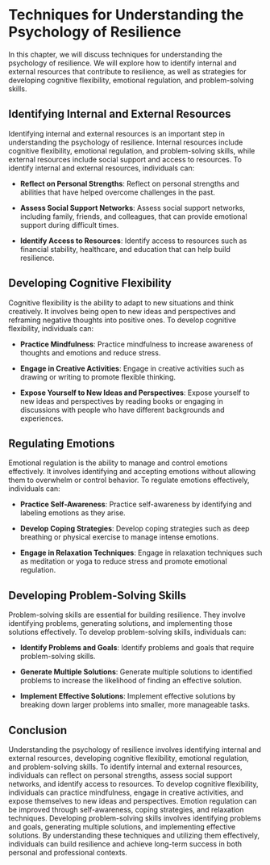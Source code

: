 Techniques for Understanding the Psychology of Resilience
================================================================================================================

In this chapter, we will discuss techniques for understanding the psychology of resilience. We will explore how to identify internal and external resources that contribute to resilience, as well as strategies for developing cognitive flexibility, emotional regulation, and problem-solving skills.

Identifying Internal and External Resources
-------------------------------------------

Identifying internal and external resources is an important step in understanding the psychology of resilience. Internal resources include cognitive flexibility, emotional regulation, and problem-solving skills, while external resources include social support and access to resources. To identify internal and external resources, individuals can:

* **Reflect on Personal Strengths**: Reflect on personal strengths and abilities that have helped overcome challenges in the past.

* **Assess Social Support Networks**: Assess social support networks, including family, friends, and colleagues, that can provide emotional support during difficult times.

* **Identify Access to Resources**: Identify access to resources such as financial stability, healthcare, and education that can help build resilience.

Developing Cognitive Flexibility
--------------------------------

Cognitive flexibility is the ability to adapt to new situations and think creatively. It involves being open to new ideas and perspectives and reframing negative thoughts into positive ones. To develop cognitive flexibility, individuals can:

* **Practice Mindfulness**: Practice mindfulness to increase awareness of thoughts and emotions and reduce stress.

* **Engage in Creative Activities**: Engage in creative activities such as drawing or writing to promote flexible thinking.

* **Expose Yourself to New Ideas and Perspectives**: Expose yourself to new ideas and perspectives by reading books or engaging in discussions with people who have different backgrounds and experiences.

Regulating Emotions
-------------------

Emotional regulation is the ability to manage and control emotions effectively. It involves identifying and accepting emotions without allowing them to overwhelm or control behavior. To regulate emotions effectively, individuals can:

* **Practice Self-Awareness**: Practice self-awareness by identifying and labeling emotions as they arise.

* **Develop Coping Strategies**: Develop coping strategies such as deep breathing or physical exercise to manage intense emotions.

* **Engage in Relaxation Techniques**: Engage in relaxation techniques such as meditation or yoga to reduce stress and promote emotional regulation.

Developing Problem-Solving Skills
---------------------------------

Problem-solving skills are essential for building resilience. They involve identifying problems, generating solutions, and implementing those solutions effectively. To develop problem-solving skills, individuals can:

* **Identify Problems and Goals**: Identify problems and goals that require problem-solving skills.

* **Generate Multiple Solutions**: Generate multiple solutions to identified problems to increase the likelihood of finding an effective solution.

* **Implement Effective Solutions**: Implement effective solutions by breaking down larger problems into smaller, more manageable tasks.

Conclusion
----------

Understanding the psychology of resilience involves identifying internal and external resources, developing cognitive flexibility, emotional regulation, and problem-solving skills. To identify internal and external resources, individuals can reflect on personal strengths, assess social support networks, and identify access to resources. To develop cognitive flexibility, individuals can practice mindfulness, engage in creative activities, and expose themselves to new ideas and perspectives. Emotion regulation can be improved through self-awareness, coping strategies, and relaxation techniques. Developing problem-solving skills involves identifying problems and goals, generating multiple solutions, and implementing effective solutions. By understanding these techniques and utilizing them effectively, individuals can build resilience and achieve long-term success in both personal and professional contexts.
